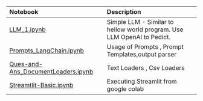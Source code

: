 
Notebook | Description
:- | :-
[LLM_1.ipynb](https://github.com/klnsuman/LangChain/blob/main/LLM_1.ipynb) | Simple LLM - Similar to hellow world program. Use LLM OpenAI to Pedict.
[Prompts_LangChain.ipynb](https://github.com/klnsuman/LangChain/blob/main/Prompts_LangChain.ipynb) | Usage of Prompts , Prompt Templates,output parser
[Ques-and-Ans_DocumentLoaders.ipynb](https://github.com/klnsuman/LangChain/blob/main/QA_DocumentLoaders_Langchain.ipynb) | Text Loaders , Csv Loaders
[Streamtlit-Basic.ipynb](https://github.com/klnsuman/LangChain/blob/main/Streamlit_sample.ipynb) | Executing Streamlit from google colab
